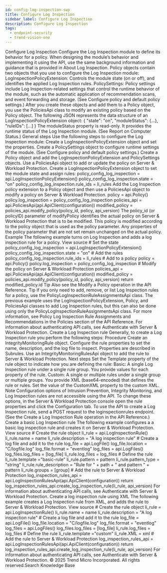 ```yaml
---
id: config-log-inspection-swp
title: Configure Log Inspection
sidebar_label: Configure Log Inspection
description: Configure Log Inspection
tags:
  - endpoint-security
  - trend-vision-one
---
```


 Configure Log Inspection Configure the Log Inspection module to define its behavior for a policy. When designing the module’s behavior and implementing it using the API, use the same background information and guidance that is provided in About Log Inspection. Policy objects contain two objects that you use to configure the Log Inspection module: LogInspectionPolicyExtension: Controls the module state (on or off), and identifies the applied Log Inspection rules. PolicySettings: Policy settings include Log Inspection-related settings that control the runtime behavior of the module, such as the automatic application of recommendation scans, and event forwarding and storage. (See Configure policy and default policy settings.) After you create these objects and add them to a Policy object, you use the PoliciesApi class to modify an existing policy based on the Policy object. The following JSON represents the data structure of an LogInspectionPolicyExtension object: { "state": "on", "moduleStatus": {...}, "ruleIDs": [...] } The moduleStatus property is read-only. It provides the runtime status of the Log Inspection module. (See Report on Computer Status.) General steps Use the following steps to configure the Log Inspection module: Create a LogInspectionPolicyExtension object and set the properties. Create a PolicySettings object to configure runtime settings of the module. (See Configure policy and default policy settings.) Create a Policy object and add the LogInspectionPolicyExtension and PolicySettings objects. Use a PoliciesApi object to add or update the policy on Server & Workload Protection. Create a LogInspectionPolicyExtension object to set the module state and assign rules: policy_config_log_inspection = api.LogInspectionPolicyExtension() policy_config_log_inspection.state = "on" policy_config_log_inspection.rule_ids = li_rules Add the Log Inspection policy extension to a Policy object and then use a PoliciesApi object to modify a policy on Server & Workload Protection. policy = api.Policy() policy.log_inspection = policy_config_log_inspection policies_api = api.PoliciesApi(api.ApiClient(configuration)) modified_policy = policies_api.modify_policy(policy_id, policy, api_version) The policy_id (or policyID) parameter of modifyPolicy identifies the actual policy on Server & Workload Protection that is to be modified. This policy is modified according to the policy object that is used as the policy parameter. Any properties of the policy parameter that are not set remain unchanged on the actual policy. Example The following example turns on Log Inspection and adds a log inspection rule for a policy. View source # Set the state policy_config_log_inspection = api.LogInspectionPolicyExtension() policy_config_log_inspection.state = "on" # Add the rules policy_config_log_inspection.rule_ids = li_rules # Add to a policy policy = api.Policy() policy.log_inspection = policy_config_log_inspection # Modify the policy on Server & Workload Protection policies_api = api.PoliciesApi(api.ApiClient(configuration)) modified_policy = policies_api.modify_policy(policy_id, policy, api_version) return modified_policy.id Tip Also see the Modify a Policy operation in the API Reference. Tip If you only need to add, remove, or list Log Inspection rules for a policy, use the PolicyLogInspectionRuleAssignmentsApi class. The previous example uses the LogInspectionPolicyExtension, Policy, and PoliciesApi classes to add Log Inspection rules, but this can also be done using only the PolicyLogInspectionRuleAssignmentsApi class. For more information, see Policy Log Inspection Rule Assignments and Recommendations in the Policies section of the API Reference. For information about authenticating API calls, see Authenticate with Server & Workload Protection. Create a Log Inspection rule Generally, to create a Log Inspection rule you perform the following steps: Procedure Create an IntegrityMonitoringRule object. Configure the rule properties to set the name, description, and the log file to inspect. Properties are described in Subrules. Use an IntegrityMonitoringRulesApi object to add the rule to Server & Workload Protection. Next steps Set the Template property of the rule object to indicate how you are defining the rule: Basic: A single Log Inspection rule under a single rule group. You provide values for each property of the rule. Custom: A single or multiple rules under a single group or multiple groups. You provide XML (base64-encoded) that defines the rule or rules. Set the value of the CustomXML property to the custom XML. Note Configuration options of Intrusion Prevention, Integrity Monitoring, and Log Inspection rules are not accessible using the API. To change these options, in the Server & Workload Protection console open the rule properties and click the Configuration tab. To use the API to create a Log Inspection rule, send a POST request to the loginspectionrules endpoint. (See the Create a Log Inspection Rule operation in the API Reference.) Create a basic Log Inspection rule The following example configures a a basic log inspection rule and creates it on Server & Workload Protection. View source # Create the rule object li_rule = api.LogInspectionRule() li_rule.name = name li_rule.description = "A log inspection rule" # Create a log file and add it to the rule log_file = api.LogFile() log_file.location = "C/logfile.log" log_file.format = "eventlog" log_files = api.LogFiles() log_files.log_files = [log_file] li_rule.log_files = log_files # Define the rule li_rule.template ="basic-rule" li_rule.pattern = pattern li_rule.pattern_type = "string" li_rule.rule_description = "Rule for " + path + " and pattern " + pattern li_rule.groups = [group] # Add the rule to Server & Workload Protection log_inspection_rules_api = api.LogInspectionRulesApi(api.ApiClient(configuration)) return log_inspection_rules_api.create_log_inspection_rule(li_rule, api_version) For information about authenticating API calls, see Authenticate with Server & Workload Protection. Create a log inspection rule using XML The following example creates a Log Inspection rule from XML, and adds the rule to Server & Workload Protection. View source # Create the rule object li_rule = api.LogInspectionRule() li_rule.name = name li_rule.description = "A log inspection rule" # Create a log file and add it to the rule log_file = api.LogFile() log_file.location = "C/logfile.log" log_file.format = "eventlog" log_files = api.LogFiles() log_files.log_files = [log_file] li_rule.log_files = log_files # Define the rule li_rule.template ="custom" li_rule.XML = xml # Add the rule to Server & Workload Protection log_inspection_rules_api = api.LogInspectionRulesApi(api.ApiClient(configuration)) return log_inspection_rules_api.create_log_inspection_rule(li_rule, api_version) For information about authenticating API calls, see Authenticate with Server & Workload Protection. © 2025 Trend Micro Incorporated. All rights reserved.Search Knowledge Base